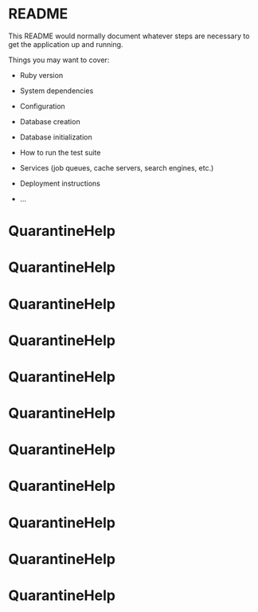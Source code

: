 # README

This README would normally document whatever steps are necessary to get the
application up and running.

Things you may want to cover:

* Ruby version

* System dependencies

* Configuration

* Database creation

* Database initialization

* How to run the test suite

* Services (job queues, cache servers, search engines, etc.)

* Deployment instructions

* ...
# QuarantineHelp
# QuarantineHelp
# QuarantineHelp
# QuarantineHelp
# QuarantineHelp
# QuarantineHelp
# QuarantineHelp
# QuarantineHelp
# QuarantineHelp
# QuarantineHelp
# QuarantineHelp
